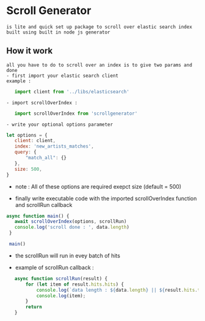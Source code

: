 # Scroll Generator
    is lite and quick set up package to scroll over elastic search index built using built in node js generator
## How it work
    all you have to do to scroll over an index is to give two params and done
    - first import your elastic search client 
    example :
 ```js
    import client from '../libs/elasticsearch'
 ```
    - import scrollOverIndex :
 ```js
    import scrollOverIndex from 'scrollgenerator'
 ```

    - write your optional options parameter
 ```js
let options = {
    client: client,
    index: 'new_artists_matches',
    query: {
        "match_all": {}
    },
    size: 500,
}
 ```
 + note : All of these options are required exepct size (default = 500)

 - finally write executable code with the imported scrollOverIndex function and scrollRun callback
 ```js
 async function main() {
    await scrollOverIndex(options, scrollRun)
    console.log('scroll done : ', data.length)
  }

  main()
 ```
 - the scrollRun will run in evey batch of hits
 + example of scrollRun callback :
 ```js
    async function scrollRun(result) {
        for (let item of result.hits.hits) {
            console.log(`data length : ${data.length} || ${result.hits.total.value}`)
            console.log(item);
        }
        return
    }
 ```